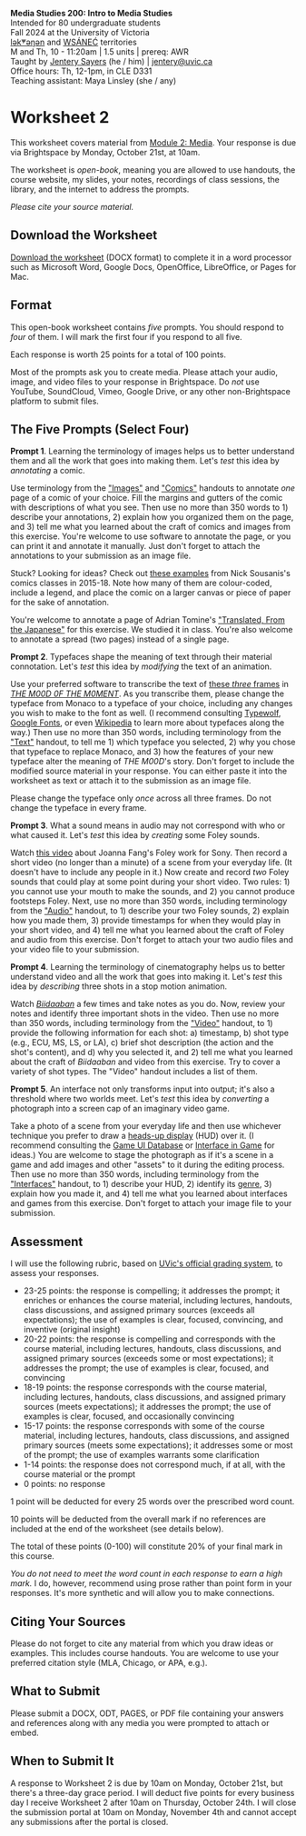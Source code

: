 **Media Studies 200: Intro to Media Studies**       
Intended for 80 undergraduate students      
Fall 2024 at the University of Victoria   
[lək̓ʷəŋən](https://www.songheesnation.ca/community/l-k-ng-n-traditional-territory) and [<u>W</u>SÁNEĆ](https://wsanec.com/) territories    
M and Th, 10 - 11:20am | 1.5 units | prereq: AWR     
Taught by [Jentery Sayers](https://jntry.work/) (he / him) | [jentery@uvic.ca](mailto:jentery@uvic.ca)    
Office hours: Th, 12-1pm, in CLE D331    
Teaching assistant: Maya Linsley (she / any)

# Worksheet 2

This worksheet covers material from [Module 2: Media](https://jentery.github.io/mdia200v3/#module-2-media). Your response is due via Brightspace by Monday, October 21st, at 10am.    

The worksheet is *open-book*, meaning you are allowed to use handouts, the course website, my slides, your notes, recordings of class sessions, the library, and the internet to address the prompts.

*Please cite your source material.* 

## Download the Worksheet 

[Download the worksheet](mdia200v3Worksheet2.docx) (DOCX format) to complete it in a word processor such as Microsoft Word, Google Docs, OpenOffice, LibreOffice, or Pages for Mac.  

## Format

This open-book worksheet contains *five* prompts. You should respond to *four* of them. I will mark the first four if you respond to all five. 

Each response is worth 25 points for a total of 100 points. 

Most of the prompts ask you to create media. Please attach your audio, image, and video files to your response in Brightspace. Do *not* use YouTube, SoundCloud, Vimeo, Google Drive, or any other non-Brightspace platform to submit files. 

## The Five Prompts (Select Four) 

**Prompt 1**. Learning the terminology of images helps us to better understand them and all the work that goes into making them. Let's *test* this idea by *annotating* a comic. 

Use terminology from the ["Images"](https://bright.uvic.ca/d2l/le/lessons/358717/topics/3000033) and ["Comics"](https://bright.uvic.ca/d2l/le/lessons/358717/topics/3000078) handouts to annotate *one* page of a comic of your choice. Fill the margins and gutters of the comic with descriptions of what you see. Then use no more than 350 words to 1) describe your annotations, 2) explain how you organized them on the page, and 3) tell me what you learned about the craft of comics and images from this exercise. You're welcome to use software to annotate the page, or you can print it and annotate it manually. Just don't forget to attach the annotations to your submission as an image file.  

Stuck? Looking for ideas? Check out [these examples](https://spinweaveandcut.com/wp-content/uploads/2019/08/vis-analysis-examples-smaller.pdf) from Nick Sousanis's comics classes in 2015-18. Note how many of them are colour-coded, include a legend, and place the comic on a larger canvas or piece of paper for the sake of annotation.  

You're welcome to annotate a page of Adrian Tomine's ["Translated, From the Japanese"](https://bright.uvic.ca/d2l/le/lessons/358717/topics/2996877) for this exercise. We studied it in class. You're also welcome to annotate a spread (two pages) instead of a single page. 

**Prompt 2**. Typefaces shape the meaning of text through their material connotation. Let's *test* this idea by *modifying* the text of an animation. 

Use your preferred software to transcribe the text of [these *three* frames](https://bright.uvic.ca/d2l/le/lessons/358717/topics/3014286) in [*THE M00D 0F THE M0MENT*](https://www.yhchang.com/THE_MOOD_OF_THE_MOMENT_V.html). As you transcribe them, please change the typeface from Monaco to a typeface of your choice, including any changes you wish to make to the font as well. (I recommend consulting [Typewolf](https://www.typewolf.com/recommendations), [Google Fonts](https://fonts.google.com/), or even [Wikipedia](https://en.wikipedia.org/wiki/List_of_typefaces) to learn more about typefaces along the way.) Then use no more than 350 words, including terminology from the ["Text"](https://bright.uvic.ca/d2l/le/lessons/358717/topics/3005086) handout, to tell me 1) which typeface you selected, 2) why you chose that typeface to replace Monaco, and 3) how the features of your new typeface alter the meaning of *THE M00D*'s story. Don't forget to include the modified source material in your response. You can either paste it into the worksheet as text or attach it to the submission as an image file. 

Please change the typeface only *once* across all three frames. Do not change the typeface in every frame. 

**Prompt 3**. What a sound means in audio may not correspond with who or what caused it. Let's *test* this idea by *creating* some Foley sounds.    

Watch [this video](https://www.youtube.com/watch?v=WFVLWo5B81w) about Joanna Fang's Foley work for Sony. Then record a short video (no longer than a minute) of a scene from your everyday life. (It doesn't have to include any people in it.) Now create and record *two* Foley sounds that could play at some point during your short video. Two rules: 1) you cannot use your mouth to make the sounds, and 2) you cannot produce footsteps Foley. Next, use no more than 350 words, including terminology from the ["Audio"](https://bright.uvic.ca/d2l/le/lessons/358717/topics/3007077) handout, to 1) describe your two Foley sounds, 2) explain how you made them, 3) provide timestamps for when they would play in your short video, and 4) tell me what you learned about the craft of Foley and audio from this exercise. Don't forget to attach your two audio files and your video file to your submission.  

**Prompt 4**. Learning the terminology of cinematography helps us to better understand video and all the work that goes into making it. Let's *test* this idea by *describing* three shots in a stop motion animation.  

Watch [*Biidaaban*](https://www.spottedfawnproductions.com/biidaaban/) a few times and take notes as you do. Now, review your notes and identify three important shots in the video. Then use no more than 350 words, including terminology from the ["Video"](https://bright.uvic.ca/d2l/le/lessons/358717/topics/3013164) handout, to 1) provide the following information for each shot: a) timestamp, b) shot type (e.g., ECU, MS, LS, or LA), c) brief shot description (the action and the shot's content), and d) why you selected it, and 2) tell me what you learned about the craft of *Biidaaban* and video from this exercise. Try to cover a variety of shot types. The "Video" handout includes a list of them. 

**Prompt 5**. An interface not only transforms input into output; it's also a threshold where two worlds meet. Let's *test* this idea by *converting* a photograph into a screen cap of an imaginary video game. 

Take a photo of a scene from your everyday life and then use whichever technique you prefer to draw a [heads-up display](https://en.wikipedia.org/wiki/HUD_(video_games)) (HUD) over it. (I recommend consulting the [Game UI Database](https://www.gameuidatabase.com/index.php) or [Interface in Game](https://interfaceingame.com/) for ideas.) You are welcome to stage the photograph as if it's a scene in a game and add images and other "assets" to it during the editing process. Then use no more than 350 words, including terminology from the ["Interfaces"](https://bright.uvic.ca/d2l/le/lessons/358717/topics/3019177) handout, to 1) describe your HUD, 2) identify its [genre](https://en.wikipedia.org/wiki/List_of_video_game_genres), 3) explain how you made it, and 4) tell me what you learned about interfaces and games from this exercise. Don't forget to attach your image file to your submission. 

## Assessment 

I will use the following rubric, based on [UVic's official grading system](https://www.uvic.ca/calendar/undergrad/index.php#/policy/S1AAgoGuV?bc=true&bcCurrent=14%20-%20Grading&bcGroup=Undergraduate%20Academic%20Regulations&bcItemType=policies), to assess your responses. 

* 23-25 points: the response is compelling; it addresses the prompt; it enriches or enhances the course material, including lectures, handouts, class discussions, and assigned primary sources (exceeds all expectations); the use of examples is clear, focused, convincing, and inventive (original insight)
* 20-22 points: the response is compelling and corresponds with the course material, including lectures, handouts, class discussions, and assigned primary sources (exceeds some or most expectations); it addresses the prompt; the use of examples is clear, focused, and convincing 
* 18-19 points: the response corresponds with the course material, including lectures, handouts, class discussions, and assigned primary sources (meets expectations); it addresses the prompt; the use of examples is clear, focused, and occasionally convincing
* 15-17 points: the response corresponds with some of the course material, including lectures, handouts, class discussions, and assigned primary sources (meets some expectations); it addresses some or most of the prompt; the use of examples warrants some clarification 
* 1-14 points: the response does not correspond much, if at all, with the course material or the prompt
* 0 points: no response  

1 point will be deducted for every 25 words over the prescribed word count. 

10 points will be deducted from the overall mark if no references are included at the end of the worksheet (see details below).

The total of these points (0-100) will constitute 20% of your final mark in this course. 

*You do not need to meet the word count in each response to earn a high mark.* I do, however, recommend using prose rather than point form in your responses. It's more synthetic and will allow you to make connections.

## Citing Your Sources 

Please do not forget to cite any material from which you draw ideas or examples. This includes course handouts. You are welcome to use your preferred citation style (MLA, Chicago, or APA, e.g.).  

## What to Submit 

Please submit a DOCX, ODT, PAGES, or PDF file containing your answers and references along with any media you were prompted to attach or embed. 

## When to Submit It

A response to Worksheet 2 is due by 10am on Monday, October 21st, but there's a three-day grace period. I will deduct five points for every business day I receive Worksheet 2 after 10am on Thursday, October 24th. I will close the submission portal at 10am on Monday, November 4th and cannot accept any submissions after the portal is closed.
